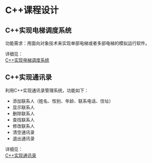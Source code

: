 # C++课程设计

## C++实现电梯调度系统
功能需求：用面向对象技术来实现单部电梯或者多部电梯的模拟运行软件。

详细见：  
[C++实现电梯调度系统](https://github.com/summerjava/awosome-cs/blob/main/C%2B%2B/C%2B%2B%E8%AF%BE%E7%A8%8B%E8%AE%BE%E8%AE%A1/C%2B%2B%E5%AE%9E%E7%8E%B0%E7%94%B5%E6%A2%AF%E8%B0%83%E5%BA%A6%E7%B3%BB%E7%BB%9F.pdf) 

## C++实现通讯录
利用C++实现通讯录管理系统，功能如下：

- 添加联系人（姓名、性别、年龄、联系电话、住址）
- 显示联系人
- 删除联系人
- 查找联系人
- 修改联系人
- 清空通讯录
- 退出通讯录

详细见：  
[C++实现通讯录](https://github.com/summerjava/awosome-cs/blob/main/C%2B%2B/C%2B%2B%E8%AF%BE%E7%A8%8B%E8%AE%BE%E8%AE%A1/C%2B%2B%E5%AE%9E%E7%8E%B0%E9%80%9A%E8%AE%AF%E5%BD%95.pdf) 